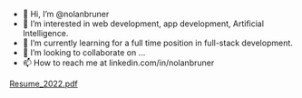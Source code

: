 - 👋 Hi, I’m @nolanbruner
- 👀 I’m interested in web development, app development, Artificial Intelligence.
- 🌱 I’m currently learning for a full time position in full-stack development.
- 💞️ I’m looking to collaborate on ...
- 📫 How to reach me at linkedin.com/in/nolanbruner

<!---
nolanbruner/nolanbruner is a ✨ special ✨ repository because its `README.md` (this file) appears on your GitHub profile.
You can click the Preview link to take a look at your changes.
--->
[Resume_2022.pdf](https://github.com/nolanbruner/nolanbruner/files/9845253/Resume_2022.pdf)
